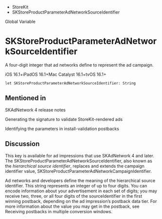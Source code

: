 

- StoreKit
-  SKStoreProductParameterAdNetworkSourceIdentifier 

Global Variable

# SKStoreProductParameterAdNetworkSourceIdentifier

A four-digit integer that ad networks define to represent the ad campaign.

iOS 16.1+iPadOS 16.1+Mac Catalyst 16.1+tvOS 16.1+

``` source
let SKStoreProductParameterAdNetworkSourceIdentifier: String
```

## Mentioned in 

SKAdNetwork 4 release notes

Generating the signature to validate StoreKit-rendered ads

Identifying the parameters in install-validation postbacks

## Discussion

This key is available for ad impressions that use SKAdNetwork 4 and later. The SKStoreProductParameterAdNetworkSourceIdentifier, also known as the *hierarchical source identifier*, replaces and extends the campaign identifier value, SKStoreProductParameterAdNetworkCampaignIdentifier.

Ad networks and developers define the meaning of the hierarchical source identifier. This string represents an integer of up to four digits. You can encode information about your advertisement in each set of digits; you may receive two, three, or all four digits of the sourceIdentifier in the first winning postback, depending on the ad impression’s postback data tier. For more information about the value you may get in the postback, see Receiving postbacks in multiple conversion windows.

